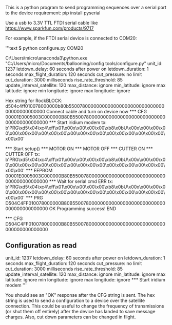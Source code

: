 This is a python program to send programming sequences over a serial port to the device
requirement: pip install pyserial

Use a usb to 3.3V TTL FTDI serial cable like https://www.sparkfun.com/products/9717

For example, if the FTDI serial device is connected to COM20:

'''text
$ python configure.py COM20

C:\Users\micro\anaconda3\python.exe "C:/Users/micro/Documents/ballooning/config tools/configure.py" 
unit_id: 1237
letdown_delay: 60 seconds after power on
letdown_duration: 1 seconds
max_flight_duration: 120 seconds
cut_pressure: no limit
cut_duration: 3000 milliseconds
rise_rate_threshold: 85
update_interval_satellite: 120
max_distance: ignore
min_latitude: ignore
max latitude: ignore
min longitude: ignore
max longitude: ignore

Hex string for RockBLOCK: d504c4ff010078000000b80b550078000000000000000000000000000000000000000000
Connect cable and turn on device now
*** CFG 00001E0005003C000000B80B550078000000000000000000000000000000000000000000
*** Start iridium modem
tx: b'PRG\xd5\x04\xc4\xff\x01\x00x\x00\x00\x00\xb8\x0bU\x00x\x00\x00\x00\x00\x00\x00\x00\x00\x00\x00\x00\x00\x00\x00\x00\x00\x00\x00\x00\x00\x00'

*** Start setup()
*** MOTOR ON
*** MOTOR OFF
*** CUTTER ON
*** CUTTER OFF
tx: b'PRG\xd5\x04\xc4\xff\x01\x00x\x00\x00\x00\xb8\x0bU\x00x\x00\x00\x00\x00\x00\x00\x00\x00\x00\x00\x00\x00\x00\x00\x00\x00\x00\x00\x00\x00\x00'
*** EEPROM 00001E0005003C000000B80B550078000000000000000000000000000000000000000000
*** Wait for serial cmd
ERR
tx: b'PRG\xd5\x04\xc4\xff\x01\x00x\x00\x00\x00\xb8\x0bU\x00x\x00\x00\x00\x00\x00\x00\x00\x00\x00\x00\x00\x00\x00\x00\x00\x00\x00\x00\x00\x00\x00'
*** PRG D504C4FF010078000000B80B550078000000000000000000000000000000000000000000
OK
Programming success!
END

*** CFG D504C4FF010078000000B80B550078000000000000000000000000000000000000000000

Configuration as read
---------------------
unit_id: 1237
letdown_delay: 60 seconds after power on
letdown_duration: 1 seconds
max_flight_duration: 120 seconds
cut_pressure: no limit
cut_duration: 3000 milliseconds
rise_rate_threshold: 85
update_interval_satellite: 120
max_distance: ignore
min_latitude: ignore
max latitude: ignore
min longitude: ignore
max longitude: ignore
*** Start iridium modem
'''


You should see an "OK" response after the CFG string is sent.  The hex string is used to send a configuration
to a device over the satellite connection.  This could be useful to change the frequency of transmissions (or
shut them off entirely) after the device has landed to save message charges.  Also, cut down parameters can
be changed in flight.

